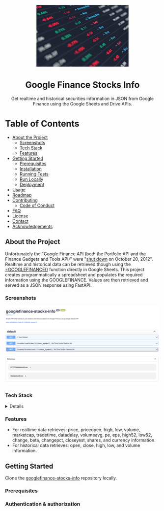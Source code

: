 <div align="center">

  <img src="artifacts/stocks.jpeg" alt="logo" width="300" height="auto" />
  <h1>Google Finance Stocks Info</h1>
  
  <p>
    Get realtime and historical securities information in JSON from Google Finance using the Google Sheets and Drive APIs. 
  </p>
</div>

<!-- Table of Contents -->
# Table of Contents
- [About the Project](#about-the-project)
  * [Screenshots](#screenshots)
  * [Tech Stack](#tech-stack)
  * [Features](#features)
- [Getting Started](#getting-started)
  * [Prerequisites](#prerequisites)
  * [Installation](#installation)
  * [Running Tests](#running-tests)
  * [Run Locally](#run-locally)
  * [Deployment](#deployment)
- [Usage](#usage)
- [Roadmap](#roadmap)
- [Contributing](#contributing)
  * [Code of Conduct](#code-of-conduct)
- [FAQ](#faq)
- [License](#license)
- [Contact](#contact)
- [Acknowledgements](#acknowledgements)

<!-- About the Project -->
## About the Project
Unfortunately the "Google Finance API (both the Portfolio API and the Finance Gadgets and Tools API)" were "<a href="https://groups.google.com/g/google-finance-apis">shut down</a> on October 20, 2012". Realtime and historical data can be retrieved though using the <a href="https://support.google.com/docs/answer/3093281?hl=en">=GOOGLEFINANCE()</a> function directly in Google Sheets.
This project creates programmatically a spreadsheet and populates the required information using the GOOGLEFINANCE. Values are then retrieved and served as a JSON response using FastAPI.

<!-- Screenshots -->
### Screenshots

<div align="center"> 
  <img src="artifacts/google-finance-stocks-info-screenshot.png" alt="logo" width="auto" height="auto" />
</div>

<!-- TechStack -->
### Tech Stack

<details>
  <ul>
    <li><a href="https://www.python.org/">Python 3</a></li>
    <li><a href="https://fastapi.tiangolo.com/">FastAPI</a></li>
    <li><a href="https://developers.google.com/sheets/api/quickstart/python">Sheets API</a></li>
    <li><a href="https://www.docker.com/">Docker</a></li>
  </ul>
</details>

<!-- Features -->
### Features

- For realtime data retrieves: price, priceopen, high, low, volume, marketcap, tradetime, datadelay, volumeavg, pe, eps, high52, low52, change, beta, changepct, closeyest, shares, and currency information.
- For historical data retrieves: open, close, high, low, and volume information.

<!-- Getting Started -->
## Getting Started
Clone the <a href="https://github.com/andreihalici/googlefinance-stocks-info">googlefinance-stocks-info</a> repository locally.

<!-- Prerequisites -->
### Prerequisites


<!-- Authentication & authorization -->
### Authentication & authorization

